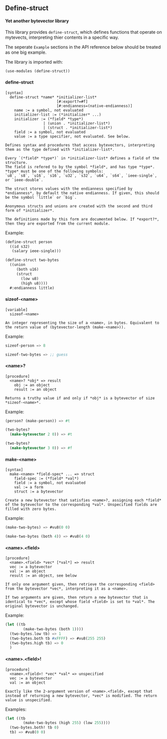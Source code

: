 ## Define-struct
#### Yet another bytevector library

This library provides `define-struct`, which defines functions that operate on mytevects, interpreting thier contents in a specific way.

The seperate `Example` sections in the API reference below should be treated as one big example.

The library is imported with:

```scheme
(use-modules (define-struct))
```

#### define-struct
```text
[syntax]
  define-struct *name* *initializer-list*
                       [#:export?=#f]
                       [#:endianness=(native-endianness)]
    name := a symbol, not evaluated
    initializer-list := (*initializer* ...)
    initializer := (*field* *type*)
                 | (union . *initializer-list*)
                 | (struct . *initializer-list*)
    field := a symbol, not evaluated
    value := a type specifier, not evaluated. See below.

Defines syntax and procedures that access bytevectors, interpreting them as the type defined with *initializer-list*.

Every `(*field* *type*)` in *initializer-list* defines a field of the structure.
The field is refered to by the symbol *field*, and has type *type*. *type* must be one of the following symbols:
`u8`, `s8`, `u16`, `s16`, `u32`, `s32`, `u64`, `s64`, `ieee-single`, or `ieee-double`.

The struct stores values with the endianness specified by *endianness*, by default the native endianness. If given, this should be the symbol `little` or `big`.

Anonymous structs and unions are created with the second and third form of *initializer*.

The definitions made by this form are documented below. If *export?*, then they are exported from the current module.
```

Example:

```scheme
(define-struct person
  ((id s32)
   (salary ieee-single)))

(define-struct two-bytes
  ((union
     (both u16)
     (struct
       (low u8)
       (high u8))))
  #:endianness little)
```

#### sizeof-\<name>
```text
[variable]
  sizeof-<name>

An integer representing the size of a <name>, in bytes. Equivalent to the return value of (bytevector-length (make-<name>)).
```

Example:

```scheme
sizeof-person => 8

sizeof-two-bytes => ;; guess
```

#### \<name>?
```text
[procedure]
  <name>? *obj* => result
    obj := an object
    result := an object

Returns a truthy value if and only if *obj* is a bytevector of size *sizeof-<name>*.
```

Example:

```scheme
(person? (make-person)) => #t

(two-bytes?
  (make-bytevector 2 0)) => #t

(two-bytes?
  (make-bytevector 3 0)) => #f
```

#### make-\<name>
```text
[syntax]
  make-<name> *field-spec* ... => struct
    field-spec := (*field* *val*)
    field := a symbol, not evaluated
    val := a form
    struct := a bytevector

Create a new bytevector that satisfies <name>?, assigning each *field* of the bytevector to the corresponding *val*. Unspecified fields are filled with zero bytes.
```

Example:

```scheme
(make-two-bytes) => #vu8(0 0)

(make-two-bytes (both 4)) => #vu8(4 0)
```

#### \<name>.\<field>
```text
[procedure]
  <name>.<field> *vec* [*val*] => result
  vec := a bytevector
  val := an object
  result := an object, see below

If only one argument given, then retrieve the corresponding <field> from the bytevector *vec*, interpreting it as a <name>.

If two arguments are given, then return a new bytevector that is identical to *vec*, except whose field <field> is set to *val*. The original bytevector is unchanged.
```

Example:

```scheme
(let ((tb
        (make-two-bytes (both 1))))
  (two-bytes.low tb) => 1
  (two-bytes.both tb #xFFFF) => #vu8(255 255)
  (two-bytes.high tb) => 0
  )
```

#### \<name>.\<field>!
```text
[procedure]
  <name>.<field>! *vec* *val* => unspecified
  vec := a bytevector
  val := an object

Exactly like the 2-argument version of <name>.<field>, except that instead of returning a new bytevector, *vec* is modified. The return value is unspecified.
```

Examples:

```scheme
(let ((tb
        (make-two-bytes (high 255) (low 255))))
  (two-bytes.both! tb 0)
  tb) => #vu8(0 0)
```
